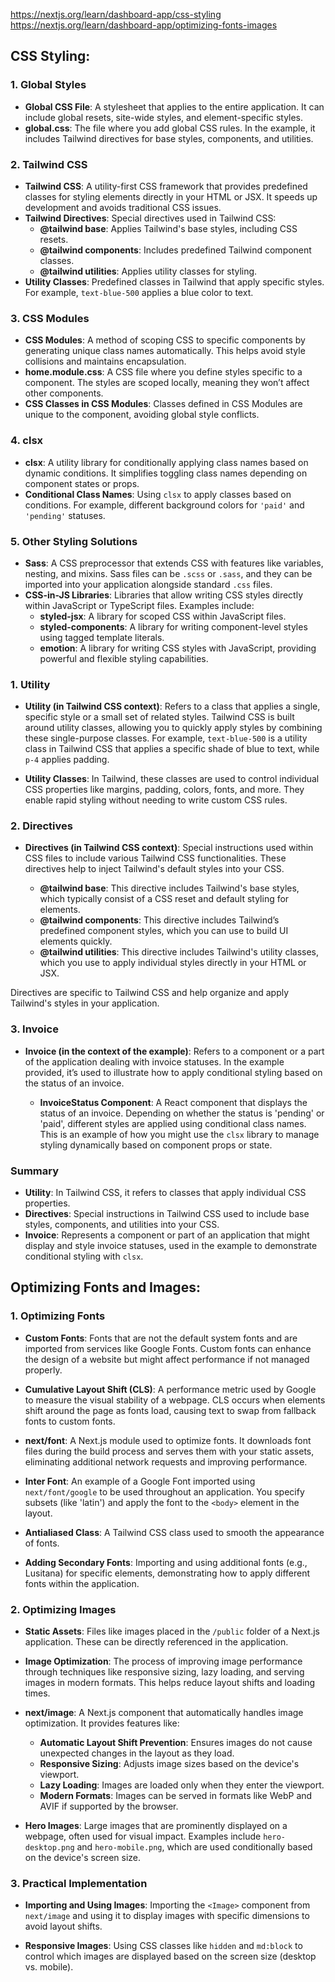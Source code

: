 https://nextjs.org/learn/dashboard-app/css-styling
https://nextjs.org/learn/dashboard-app/optimizing-fonts-images

## CSS Styling:

### 1. **Global Styles**
   - **Global CSS File**: A stylesheet that applies to the entire application. It can include global resets, site-wide styles, and element-specific styles.
   - **global.css**: The file where you add global CSS rules. In the example, it includes Tailwind directives for base styles, components, and utilities.

### 2. **Tailwind CSS**
   - **Tailwind CSS**: A utility-first CSS framework that provides predefined classes for styling elements directly in your HTML or JSX. It speeds up development and avoids traditional CSS issues.
   - **Tailwind Directives**: Special directives used in Tailwind CSS:
     - **@tailwind base**: Applies Tailwind's base styles, including CSS resets.
     - **@tailwind components**: Includes predefined Tailwind component classes.
     - **@tailwind utilities**: Applies utility classes for styling.
   - **Utility Classes**: Predefined classes in Tailwind that apply specific styles. For example, `text-blue-500` applies a blue color to text.

### 3. **CSS Modules**
   - **CSS Modules**: A method of scoping CSS to specific components by generating unique class names automatically. This helps avoid style collisions and maintains encapsulation.
   - **home.module.css**: A CSS file where you define styles specific to a component. The styles are scoped locally, meaning they won’t affect other components.
   - **CSS Classes in CSS Modules**: Classes defined in CSS Modules are unique to the component, avoiding global style conflicts.

### 4. **clsx**
   - **clsx**: A utility library for conditionally applying class names based on dynamic conditions. It simplifies toggling class names depending on component states or props.
   - **Conditional Class Names**: Using `clsx` to apply classes based on conditions. For example, different background colors for `'paid'` and `'pending'` statuses.

### 5. **Other Styling Solutions**
   - **Sass**: A CSS preprocessor that extends CSS with features like variables, nesting, and mixins. Sass files can be `.scss` or `.sass`, and they can be imported into your application alongside standard `.css` files.
   - **CSS-in-JS Libraries**: Libraries that allow writing CSS styles directly within JavaScript or TypeScript files. Examples include:
     - **styled-jsx**: A library for scoped CSS within JavaScript files.
     - **styled-components**: A library for writing component-level styles using tagged template literals.
     - **emotion**: A library for writing CSS styles with JavaScript, providing powerful and flexible styling capabilities.

### 1. **Utility**
   - **Utility (in Tailwind CSS context)**: Refers to a class that applies a single, specific style or a small set of related styles. Tailwind CSS is built around utility classes, allowing you to quickly apply styles by combining these single-purpose classes. For example, `text-blue-500` is a utility class in Tailwind CSS that applies a specific shade of blue to text, while `p-4` applies padding.

   - **Utility Classes**: In Tailwind, these classes are used to control individual CSS properties like margins, padding, colors, fonts, and more. They enable rapid styling without needing to write custom CSS rules.

### 2. **Directives**
   - **Directives (in Tailwind CSS context)**: Special instructions used within CSS files to include various Tailwind CSS functionalities. These directives help to inject Tailwind's default styles into your CSS.

     - **@tailwind base**: This directive includes Tailwind's base styles, which typically consist of a CSS reset and default styling for elements.
     - **@tailwind components**: This directive includes Tailwind’s predefined component styles, which you can use to build UI elements quickly.
     - **@tailwind utilities**: This directive includes Tailwind's utility classes, which you use to apply individual styles directly in your HTML or JSX.

   Directives are specific to Tailwind CSS and help organize and apply Tailwind's styles in your application.

### 3. **Invoice**
   - **Invoice (in the context of the example)**: Refers to a component or a part of the application dealing with invoice statuses. In the example provided, it’s used to illustrate how to apply conditional styling based on the status of an invoice.

     - **InvoiceStatus Component**: A React component that displays the status of an invoice. Depending on whether the status is 'pending' or 'paid', different styles are applied using conditional class names. This is an example of how you might use the `clsx` library to manage styling dynamically based on component props or state.

### Summary
- **Utility**: In Tailwind CSS, it refers to classes that apply individual CSS properties.
- **Directives**: Special instructions in Tailwind CSS used to include base styles, components, and utilities into your CSS.
- **Invoice**: Represents a component or part of an application that might display and style invoice statuses, used in the example to demonstrate conditional styling with `clsx`.


## Optimizing Fonts and Images:

### 1. **Optimizing Fonts**

- **Custom Fonts**: Fonts that are not the default system fonts and are imported from services like Google Fonts. Custom fonts can enhance the design of a website but might affect performance if not managed properly.

- **Cumulative Layout Shift (CLS)**: A performance metric used by Google to measure the visual stability of a webpage. CLS occurs when elements shift around the page as fonts load, causing text to swap from fallback fonts to custom fonts.

- **next/font**: A Next.js module used to optimize fonts. It downloads font files during the build process and serves them with your static assets, eliminating additional network requests and improving performance.

- **Inter Font**: An example of a Google Font imported using `next/font/google` to be used throughout an application. You specify subsets (like 'latin') and apply the font to the `<body>` element in the layout.

- **Antialiased Class**: A Tailwind CSS class used to smooth the appearance of fonts.

- **Adding Secondary Fonts**: Importing and using additional fonts (e.g., Lusitana) for specific elements, demonstrating how to apply different fonts within the application.

### 2. **Optimizing Images**

- **Static Assets**: Files like images placed in the `/public` folder of a Next.js application. These can be directly referenced in the application.

- **Image Optimization**: The process of improving image performance through techniques like responsive sizing, lazy loading, and serving images in modern formats. This helps reduce layout shifts and loading times.

- **next/image**: A Next.js component that automatically handles image optimization. It provides features like:
  - **Automatic Layout Shift Prevention**: Ensures images do not cause unexpected changes in the layout as they load.
  - **Responsive Sizing**: Adjusts image sizes based on the device's viewport.
  - **Lazy Loading**: Images are loaded only when they enter the viewport.
  - **Modern Formats**: Images can be served in formats like WebP and AVIF if supported by the browser.

- **Hero Images**: Large images that are prominently displayed on a webpage, often used for visual impact. Examples include `hero-desktop.png` and `hero-mobile.png`, which are used conditionally based on the device's screen size.

### 3. **Practical Implementation**

- **Importing and Using Images**: Importing the `<Image>` component from `next/image` and using it to display images with specific dimensions to avoid layout shifts.

- **Responsive Images**: Using CSS classes like `hidden` and `md:block` to control which images are displayed based on the screen size (desktop vs. mobile).

